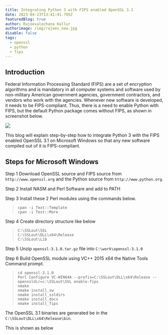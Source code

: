 ```yaml
---
title: Integrating Python 3 with FIPS enabled OpenSSL 3.1
date: 2023-04-23T13:41:41.795Z
featuredBlog: true
author: Rajeevalochana Kallur
authorimage: /img/rajeev_new.jpg
disable: false
tags:
  - openssl
  - python
  - fips
---
```

## Introduction

Federal Information Processing Standard (FIPS) are a set of encryption algorithms and is mandatory in all computer systems and software used by non-military American government agencies, government contractors, and vendors who work with the agencies. Whenever new software is developed, it needs to be FIPS-compliant. Thus, there is a need to enable Python with FIPS, but the default Python package comes without FIPS, as shown in screenshot below.

![](/img/openssl-before.jpg)

This blog will explain step-by-step how to integrate Python 3 with the FIPS enabled OpenSSL 3.1 on  Microsoft Windows so that any new software compiled out of it is FIPS-compliant.

## Steps for Microsoft Windows

Step 1 Download OpenSSL source and FIPS source from `http://www.openssl.org` and the Python source from `http://www.python.org`.

Step 2 Install NASM and Perl Software and add to PATH

Step 3 Install these 2 Perl modules using the commands below.

> `cpan -i Text::Template`  
> `cpan -i Test::More`

Step 4 Create directory structure like below

> `C:\SSLout\SSL`  
> `C:\SSLout\DLL\x64\Release`  
> `C:\SSLout\Lib`

Step 5 Unzip `openssl-3.1.0.tar.gz` file into `C:\work\openssl-3.1.0`

Step 6 Build OpenSSL module using VC++ 2015 x64 the Native Tools Command prompt.

> `cd openssl-3.1.0`  
> `Perl Configure VC-WIN64A --prefix=C:\SSLout\DLL\x64\Release --openssldir=c:\SSLout\SSL enable-fips`  
> `nmake`  
> `nmake install_sw`  
> `nmake install_ssldirs`  
> `nmake install_docs`  
> `nmake install_fips`

The OpenSSL 3.1 binaries are generated be in the `C:\SSLout\DLL\x64\Release\bin`.  

This is shown as below